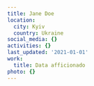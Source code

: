 ```yaml
---
title: Jane Doe
location:
  city: Kyiv
  country: Ukraine
social_media: {}
activities: {}
last_updated: '2021-01-01'
work:
  title: Data afficionado
photo: {}
---
```

